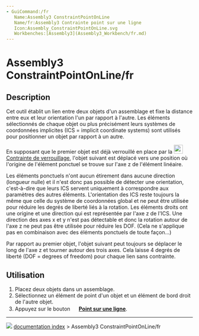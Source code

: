 ```yaml
---
- GuiCommand:/fr
   Name:Assembly3 ConstraintPointOnLine
   Name/fr:Assembly3 Contrainte point sur une ligne
   Icon:Assembly_ConstraintPointOnLine.svg
   Workbenches:[Assembly3](Assembly3_Workbench/fr.md)
---
```


# Assembly3 ConstraintPointOnLine/fr

## Description

Cet outil établit un lien entre deux objets d\'un assemblage et fixe la distance entre eux et leur orientation l\'un par rapport à l\'autre. Les éléments sélectionnés de chaque objet ou plus précisément leurs systèmes de coordonnées implicites (ICS = implicit coordinate systems) sont utilisés pour positionner un objet par rapport à un autre.

En supposant que le premier objet est déjà verrouillé en place par la <img alt="" src=images/Assembly_ConstraintLock.svg  style="width:24px;"> [Contrainte de verrouillage](Assembly3_ConstraintLock/fr.md), l\'objet suivant est déplacé vers une position où l\'origine de l\'élément ponctuel se trouve sur l\'axe z de l\'élément linéaire.

Les éléments ponctuels n\'ont aucun étirement dans aucune direction (longueur nulle) et il n\'est donc pas possible de détecter une orientation, c\'est-à-dire que leurs ICS servent uniquement à correspondre aux paramètres des autres éléments. L\'orientation des ICS reste toujours la même que celle du système de coordonnées global et ne peut être utilisée pour réduire les degrés de liberté liés à la rotation. Les éléments droits ont une origine et une direction qui est représentée par l\'axe z de l\'ICS. Une direction des axes x et y n\'est pas détectable et donc la rotation autour de l\'axe z ne peut pas être utilisée pour réduire les DOF. (Cela ne s\'applique pas en combinaison avec des éléments ponctuels de toute façon\...)

Par rapport au premier objet, l\'objet suivant peut toujours se déplacer le long de l\'axe z et tourner autour des trois axes. Cela laisse 4 degrés de liberté (DOF = degrees of freedom) pour chaque lien sans contrainte.

## Utilisation

1.  Placez deux objets dans un assemblage.
2.  Sélectionnez un élément de point d\'un objet et un élément de bord droit de l\'autre objet.
3.  Appuyez sur le bouton **<img src="images/Assembly_ConstraintPointOnLine.svg" width=16px> [Point sur une ligne](Assembly3_ConstraintPointOnLine/fr.md)**.



---
![](images/Right_arrow.png) [documentation index](../README.md) > Assembly3 ConstraintPointOnLine/fr
